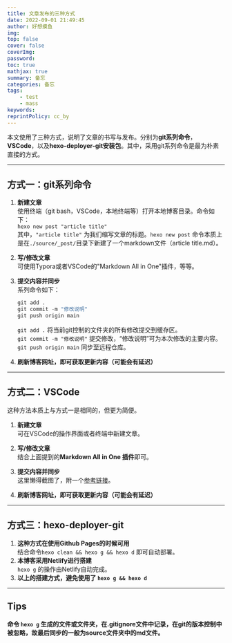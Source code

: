 ```yaml
---
title: 文章发布的三种方式
date: 2022-09-01 21:49:45
author: 好想摸鱼
img:
top: false
cover: false
coverImg:
password:
toc: true
mathjax: true
summary: 备忘
categories: 备忘
tags:
    - test
    - mass
keywords:
reprintPolicy: cc_by
---
```


本文使用了三种方式，说明了文章的书写与发布。分别为**git系列命令**，**VSCode**，以及**hexo-deployer-git安装包**。其中，采用git系列命令是最为朴素直接的方式。

---
## 方式一：git系列命令
1. **新建文章**  
   使用终端（git bash，VSCode，本地终端等）打开本地博客目录。命令如下：  
   `hexo new post "article title"`  
   其中，`"article title"` 为我们缩写文章的标题。`hexo new post` 命令本质上是在`./source/_post/`目录下新建了一个markdown文件（article title.md）。

2. **写/修改文章**  
   可使用Typora或者VSCode的"Markdown All in One"插件，等等。

3. **提交内容并同步**  
   系列命令如下：  
   ```py
   git add .
   git commit -m "修改说明"
   git push origin main
   ```  
   `git add .` 将当前git控制的文件夹的所有修改提交到缓存区。  
   `git commit -m "修改说明"` 提交修改，“修改说明”可为本次修改的主要内容。  
   `git push origin main` 同步至远程仓库。

4. **刷新博客网址，即可获取更新内容（可能会有延迟）**
 
---
## 方式二：VSCode
这种方法本质上与方式一是相同的，但更为简便。  
1. **新建文章**  
   可在VSCode的操作界面或者终端中新建文章。

2. **写/修改文章**     
   结合上面提到的**Markdown All in One 插件**即可。

3. **提交内容并同步**  
   这里懒得截图了，附一个[参考链接](https://blog.csdn.net/weixin_38023551/article/details/105785223)。

4. **刷新博客网址，即可获取更新内容（可能会有延迟）**

---
## 方式三：hexo-deployer-git
1. **这种方式在使用Github Pages的时候可用**  
   结合命令`hexo clean && hexo g && hexo d` 即可自动部署。
2. **本博客采用Netlify进行搭建**  
   `hexo g` 的操作由Netlify自动完成。
3. **以上的搭建方式，避免使用了 `hexo g && hexo d`**

---
## Tips
**命令 `hexo g` 生成的文件或文件夹，在.gitignore文件中记录，在git的版本控制中被忽略，故最后同步的一般为source文件夹中的md文件。**

